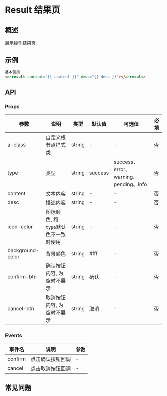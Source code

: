 # Result 结果页

## 概述

展示操作结果页。

## 示例

```html
基本使用
<a-result content="{{ content }}" desc="{{ desc }}"></a-result>
```

## API

### Props

| 参数    | 说明                                | 类型   | 默认值 | 可选值 | 必填 |
| ------- | ----------------------------------- | ------ | ------ | ------ | ---- |
| a-class | 自定义根节点样式类                  | string | -      | -      | 否   |
| type    | 类型                      | string | success      | success、error、warning、pending、info       | 否   |
| content | 文本内容                      | string | -      | -      | 否   |
| desc    | 描述内容                      | string | -      | -      | 否   |
| icon-color | 图标颜色, 和`type`默认色不一致时使用                      | string | -      | -      | 否   |
| background-color    | 背景颜色                      | string | #fff      | -      | 否   |
| confirm-btn | 确认按钮内容, 为空时不展示              | string | 确认      | -      | 否   |
| cancel-btn  | 取消按钮内容, 为空时不展示              | string | 取消     | -      | 否   |

### Events

| 事件名 | 说明                                     | 参数 |
| ------ | ---------------------------------------- | ---- |
| confirm | 点击确认按钮回调 | -    |
| cancel  | 点击取消按钮回调 | -    |

## 常见问题
